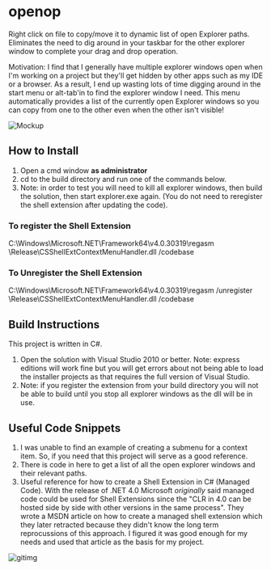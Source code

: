 openop
======

Right click on file to copy/move it to dynamic list of open Explorer paths.  Eliminates the need to dig around in your taskbar for the other explorer window to complete your drag and drop operation.

Motivation: I find that I generally have multiple explorer windows open when I'm working on a project but they'll get hidden by other apps such as my IDE or a browser.  As a result, I end up wasting lots of time digging around in the start menu or alt-tab'in to find the explorer window I need.  This menu automatically provides a list of the currently open Explorer windows so you can copy from one to the other even when the other isn't visible!

![Mockup](http://www.blakerobertson.com/storage/perm/SmartMoveTo.png)

## How to Install

1. Open a cmd window __as administrator__
2. cd to the build directory and run one of the commands below.
3. Note: in order to test you will need to kill all explorer windows, then build the solution, then start explorer.exe again.  (You do not need to reregister the shell extension after updating the code).

### To register the Shell Extension ###
C:\Windows\Microsoft.NET\Framework64\v4.0.30319\regasm <ProjectPath>\Release\CSShellExtContextMenuHandler.dll /codebase

### To Unregister the Shell Extension ###
C:\Windows\Microsoft.NET\Framework64\v4.0.30319\regasm /unregister <ProjectPath>\Release\CSShellExtContextMenuHandler.dll /codebase

## Build Instructions

This project is written in C#.

1. Open the solution with Visual Studio 2010 or better.  Note: express editions will work fine but you will get errors about not being able to load the installer projects as that requires the full version of Visual Studio.
2. Note: if you register the extension from your build directory you will not be able to build until you stop all explorer windows as the dll will be in use.

## Useful Code Snippets

1. I was unable to find an example of creating a submenu for a context item.  So, if you need that this project will serve as a good reference.
2. There is code in here to get a list of all the open explorer windows and their relevant paths.
3. Useful reference for how to create a Shell Extension in C# (Managed Code).  With the release of .NET 4.0 Microsoft _originally_ said managed code could be used for Shell Extensions since the "CLR in 4.0 can be hosted side by side with other versions in the same process".  They wrote a MSDN article on how to create a managed shell extension which they later retracted because they didn't know the long term reprocussions of this approach.  I figured it was good enough for my needs and used that article as the basis for my project.

![gitimg](https://gitimg.com/blak3r/openop/readme/track)
